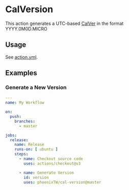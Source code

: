# CalVersion

This action generates a UTC-based [CalVer](https://calver.org/) in the format YYYY.0M0D.MICRO

## Usage

See [action.yml](action.yml).

## Examples

### Generate a New Version

```yaml
---
name: My Workflow

on:
  push:
    branches:
      - master

jobs:
  release:
    name: Release
    runs-on: [ ubuntu ]
    steps:
      - name: Checkout source code
        uses: actions/checkout@v3

      - name: Generate Version
        id: version
        uses: phoenixTW/cal-version@master
```
